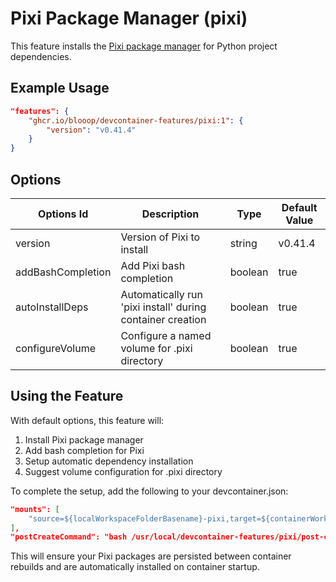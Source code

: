 # Pixi Package Manager (pixi)

This feature installs the [Pixi package manager](https://github.com/prefix-dev/pixi) for Python project dependencies.

## Example Usage

```json
"features": {
    "ghcr.io/blooop/devcontainer-features/pixi:1": {
        "version": "v0.41.4"
    }
}
```

## Options

| Options Id | Description | Type | Default Value |
|-----|-----|-----|-----|
| version | Version of Pixi to install | string | v0.41.4 |
| addBashCompletion | Add Pixi bash completion | boolean | true |
| autoInstallDeps | Automatically run 'pixi install' during container creation | boolean | true |
| configureVolume | Configure a named volume for .pixi directory | boolean | true |

## Using the Feature

With default options, this feature will:

1. Install Pixi package manager
2. Add bash completion for Pixi
3. Setup automatic dependency installation
4. Suggest volume configuration for .pixi directory

To complete the setup, add the following to your devcontainer.json:

```json
"mounts": [
    "source=${localWorkspaceFolderBasename}-pixi,target=${containerWorkspaceFolder}/.pixi,type=volume"
],
"postCreateCommand": "bash /usr/local/devcontainer-features/pixi/post-create.sh"
```

This will ensure your Pixi packages are persisted between container rebuilds and are automatically installed on container startup.

